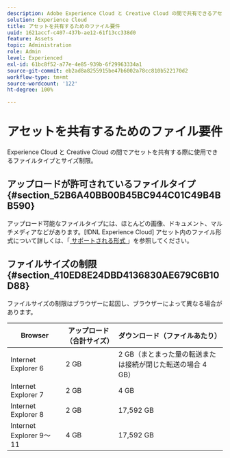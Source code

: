 ```yaml
---
description: Adobe Experience Cloud と Creative Cloud の間で共有できるアセットのファイルタイプとサイズ制限について説明します。
solution: Experience Cloud
title: アセットを共有するためのファイル要件
uuid: 1621accf-c407-437b-ae12-61f13cc338d0
feature: Assets
topic: Administration
role: Admin
level: Experienced
exl-id: 61bc8f52-a77e-4e85-939b-6f29963334a1
source-git-commit: eb2ad8a8255915be47b6002a78cc810b522170d2
workflow-type: tm+mt
source-wordcount: '122'
ht-degree: 100%

---
```


# アセットを共有するためのファイル要件

Experience Cloud と Creative Cloud の間でアセットを共有する際に使用できるファイルタイプとサイズ制限。

## アップロードが許可されているファイルタイプ {#section_52B6A40BB00B45BC944C01C49B4BB590}

アップロード可能なファイルタイプには、ほとんどの画像、ドキュメント、マルチメディアなどがあります。[!DNL Experience Cloud] アセット内のファイル形式について詳しくは、「[ サポートされる形式 ](https://helpx.adobe.com/jp/experience-manager/brand-portal/using/brand-portal-supported-formats.html)」を参照してください。

## ファイルサイズの制限 {#section_410ED8E24DBD4136830AE679C6B10D88}

ファイルサイズの制限はブラウザーに起因し、ブラウザーによって異なる場合があります。

| Browser | アップロード（合計サイズ） | ダウンロード（ファイルあたり） |
|--- |--- |--- |
| Internet Explorer 6 | 2 GB | 2 GB（まとまった量の転送または接続が閉じた転送の場合 4 GB） |
| Internet Explorer 7 | 2 GB | 4 GB |
| Internet Explorer 8 | 2 GB | 17,592 GB |
| Internet Explorer 9～11 | 4 GB | 17,592 GB |
